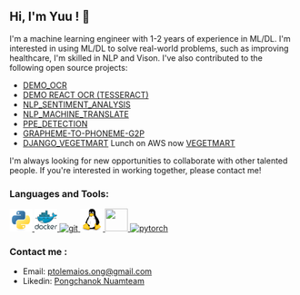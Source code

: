 ## Hi, I'm Yuu ! 👋

   I'm a machine learning engineer with 1-2 years of experience in ML/DL. I'm interested in using ML/DL to solve real-world problems,
such as improving healthcare, I'm skilled in NLP and Vison. I've also contributed to the following open source projects:
- [DEMO_OCR](https://github.com/IZZARA-URA/DEMO_OCR)
- [DEMO REACT OCR (TESSERACT)](https://github.com/IZZARA-URA/DEMO_REACT_OCR_TESSERACT/tree/react-ocr)
- [NLP_SENTIMENT_ANALYSIS](https://github.com/IZZARA-URA/NLP_SENTIMENT_ANALYSIS)
- [NLP_MACHINE_TRANSLATE](https://github.com/IZZARA-URA/NLP_MACHINE_TRANSLATION)
- [PPE_DETECTION](https://github.com/IZZARA-URA/PPE_DETECTION)
- [GRAPHEME-TO-PHONEME-G2P](https://github.com/IZZARA-URA/GRAPHEME-TO-PHONEME-G2P.git)
- [DJANGO_VEGETMART](https://github.com/IZZARA-URA/DJANGO_VEGETMART) Lunch on AWS now [VEGETMART](http://3.27.8.78:8000/)

I'm always looking for new opportunities to collaborate with other talented people. If you're interested in working together, please contact me!


<h3 align="left">Languages and Tools:</h3>
<p align="left"> 
    <a href="https://www.python.org" target="_blank" rel="noreferrer"> <img src="https://raw.githubusercontent.com/devicons/devicon/master/icons/python/python-original.svg" alt="python" width="40" height="40"/> </a> 
    <a href="https://www.docker.com/" target="_blank" rel="noreferrer"> <img src="https://raw.githubusercontent.com/devicons/devicon/master/icons/docker/docker-original-wordmark.svg" alt="docker" width="40" height="40"/> </a> 
    <a href="https://git-scm.com/" target="_blank" rel="noreferrer"> <img src="https://www.vectorlogo.zone/logos/git-scm/git-scm-icon.svg" alt="git" width="40" height="40"/> </a> 
    <a href="https://www.linux.org/" target="_blank" rel="noreferrer"> <img src="https://raw.githubusercontent.com/devicons/devicon/master/icons/linux/linux-original.svg" alt="linux" width="40" height="40"/> </a> 
    <a href="https://www.nvidia.com/tr-tr/" target="_blank" rel="noreferrer"> <img src="https://upload.wikimedia.org/wikipedia/sco/2/21/Nvidia_logo.svg" width="40" height="40"/> </a> 
    <a href="https://pytorch.org/" target="_blank" rel="noreferrer"> <img src="https://www.vectorlogo.zone/logos/pytorch/pytorch-icon.svg" alt="pytorch" width="40" height="40"/> </a> 
</p>


### Contact me :
- Email: <a href="ptolemaios.ong@gmail.com">ptolemaios.ong@gmail.com</a>
- Likedin: <a href="https://www.linkedin.com/in/pongchanok-nuamteam-263672252/">Pongchanok Nuamteam</a>

